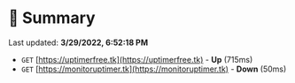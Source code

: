 # 📖 Summary
Last updated: **3/29/2022, 6:52:18 PM**

- `GET` [https://uptimerfree.tk](https://uptimerfree.tk) - **Up** (715ms)
- `GET` [https://monitoruptimer.tk](https://monitoruptimer.tk) - **Down** (50ms)
